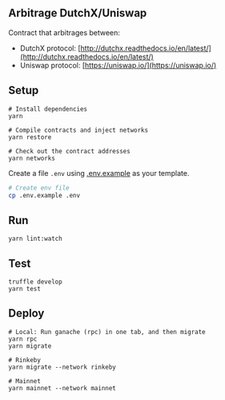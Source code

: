 ## Arbitrage DutchX/Uniswap
Contract that arbitrages between:
* DutchX protocol: [http://dutchx.readthedocs.io/en/latest/](http://dutchx.readthedocs.io/en/latest/)
* Uniswap protocol: [https://uniswap.io/](https://uniswap.io/)

## Setup
```
# Install dependencies
yarn

# Compile contracts and inject networks
yarn restore

# Check out the contract addresses
yarn networks
```

Create a file `.env` using [.env.example](.env.example) as your template.

```bash
# Create env file
cp .env.example .env
```
## Run
```
yarn lint:watch
```

## Test
```
truffle develop
yarn test
```

## Deploy
```
# Local: Run ganache (rpc) in one tab, and then migrate
yarn rpc
yarn migrate

# Rinkeby
yarn migrate --network rinkeby

# Mainnet
yarn mainnet --network mainnet
```
